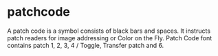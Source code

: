 # patchcode
A patch code is a symbol consists of black bars and spaces.  It instructs patch readers for image addressing or Color on the Fly.  Patch Code font contains patch 1, 2, 3, 4 / Toggle, Transfer patch and 6.
